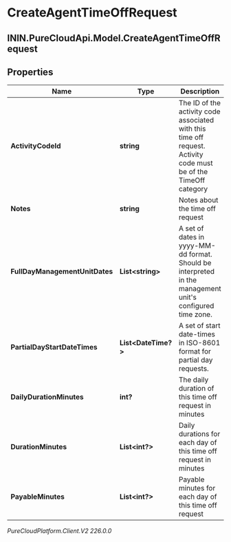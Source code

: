 # CreateAgentTimeOffRequest

## ININ.PureCloudApi.Model.CreateAgentTimeOffRequest

## Properties

|Name | Type | Description | Notes|
|------------ | ------------- | ------------- | -------------|
| **ActivityCodeId** | **string** | The ID of the activity code associated with this time off request. Activity code must be of the TimeOff category | |
| **Notes** | **string** | Notes about the time off request | [optional] |
| **FullDayManagementUnitDates** | **List&lt;string&gt;** | A set of dates in yyyy-MM-dd format.  Should be interpreted in the management unit&#39;s configured time zone. | [optional] |
| **PartialDayStartDateTimes** | **List&lt;DateTime?&gt;** | A set of start date-times in ISO-8601 format for partial day requests. | [optional] |
| **DailyDurationMinutes** | **int?** | The daily duration of this time off request in minutes | |
| **DurationMinutes** | **List&lt;int?&gt;** | Daily durations for each day of this time off request in minutes | [optional] |
| **PayableMinutes** | **List&lt;int?&gt;** | Payable minutes for each day of this time off request | [optional] |



_PureCloudPlatform.Client.V2 226.0.0_
